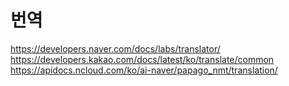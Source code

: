 # 번역

<https://developers.naver.com/docs/labs/translator/>
<https://developers.kakao.com/docs/latest/ko/translate/common>
<https://apidocs.ncloud.com/ko/ai-naver/papago_nmt/translation/>
